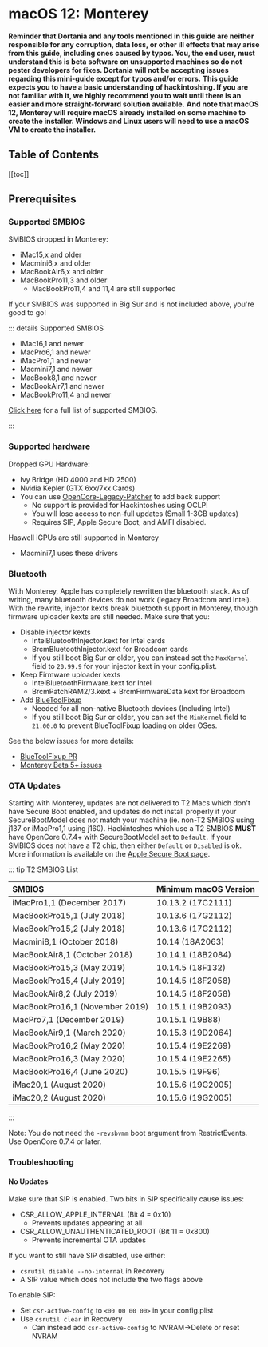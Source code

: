 # macOS 12: Monterey

**Reminder that Dortania and any tools mentioned in this guide are neither responsible for any corruption, data loss, or other ill effects that may arise from this guide, including ones caused by typos. You, the end user, must understand this is beta software on unsupported machines so do not pester developers for fixes. Dortania will not be accepting issues regarding this mini-guide except for typos and/or errors.**
**This guide expects you to have a basic understanding of hackintoshing. If you are not familiar with it, we highly recommend you to wait until there is an easier and more straight-forward solution available.**
**And note that macOS 12, Monterey will require macOS already installed on some machine to create the installer. Windows and Linux users will need to use a macOS VM to create the installer.**

## Table of Contents

[[toc]]

## Prerequisites

### Supported SMBIOS

SMBIOS dropped in Monterey:

* iMac15,x and older
* Macmini6,x and older
* MacBookAir6,x and older
* MacBookPro11,3 and older
  * MacBookPro11,4 and 11,4 are still supported

If your SMBIOS was supported in Big Sur and is not included above, you're good to go!

::: details Supported SMBIOS

* iMac16,1 and newer
* MacPro6,1 and newer
* iMacPro1,1 and newer
* Macmini7,1 and newer
* MacBook8,1 and newer
* MacBookAir7,1 and newer
* MacBookPro11,4 and newer

[Click here](../smbios-support.md) for a full list of supported SMBIOS.

:::

### Supported hardware

Dropped GPU Hardware:

* Ivy Bridge (HD 4000 and HD 2500)
* Nvidia Kepler (GTX 6xx/7xx Cards)
* You can use [OpenCore-Legacy-Patcher](https://github.com/dortania/OpenCore-Legacy-Patcher/) to add back support
  * No support is provided for Hackintoshes using OCLP!
  * You will lose access to non-full updates (Small 1-3GB updates)
  * Requires SIP, Apple Secure Boot, and AMFI disabled.

Haswell iGPUs are still supported in Monterey

* Macmini7,1 uses these drivers

### Bluetooth

With Monterey, Apple has completely rewritten the bluetooth stack. As of writing, many bluetooth devices do not work (legacy Broadcom and Intel). With the rewrite, injector kexts break bluetooth support in Monterey, though firmware uploader kexts are still needed. Make sure that you:

* Disable injector kexts
  * IntelBluetoothInjector.kext for Intel cards
  * BrcmBluetoothInjector.kext for Broadcom cards
  * If you still boot Big Sur or older, you can instead set the `MaxKernel` field to `20.99.9` for your injector kext in your config.plist.
* Keep Firmware uploader kexts
  * IntelBluetoothFirmware.kext for Intel
  * BrcmPatchRAM2/3.kext + BrcmFirmwareData.kext for Broadcom
* Add [BlueToolFixup](https://github.com/acidanthera/BrcmPatchRAM/releases)
  * Needed for all non-native Bluetooth devices (Including Intel)
  * If you still boot Big Sur or older, you can set the `MinKernel` field to `21.00.0` to prevent BlueToolFixup loading on older OSes.

See the below issues for more details:

* [BlueToolFixup PR](https://github.com/acidanthera/BrcmPatchRAM/pull/12)
* [Monterey Beta 5+ issues](https://github.com/acidanthera/bugtracker/issues/1821)

### OTA Updates

Starting with Monterey, updates are not delivered to T2 Macs which don't have Secure Boot enabled, and updates do not install properly if your SecureBootModel does not match your machine (ie. non-T2 SMBIOS using j137 or iMacPro1,1 using j160). Hackintoshes which use a T2 SMBIOS **MUST** have OpenCore 0.7.4+ with SecureBootModel set to `Default`. If your SMBIOS does not have a T2 chip, then either `Default` or `Disabled` is ok. More information is available on the [Apple Secure Boot page](https://dortania.github.io/OpenCore-Post-Install/universal/security/applesecureboot.html).

::: tip T2 SMBIOS List

| SMBIOS                                              | Minimum macOS Version |
| :---                                                | :---                  |
| iMacPro1,1 (December 2017)                          | 10.13.2 (17C2111)     |
| MacBookPro15,1 (July 2018)                          | 10.13.6 (17G2112)     |
| MacBookPro15,2 (July 2018)                          | 10.13.6 (17G2112)     |
| Macmini8,1 (October 2018)                           | 10.14 (18A2063)       |
| MacBookAir8,1 (October 2018)                        | 10.14.1 (18B2084)     |
| MacBookPro15,3 (May 2019)                           | 10.14.5 (18F132)      |
| MacBookPro15,4 (July 2019)                          | 10.14.5 (18F2058)     |
| MacBookAir8,2 (July 2019)                           | 10.14.5 (18F2058)     |
| MacBookPro16,1 (November 2019)                      | 10.15.1 (19B2093)     |
| MacPro7,1 (December 2019)                           | 10.15.1 (19B88)       |
| MacBookAir9,1 (March 2020)                          | 10.15.3 (19D2064)     |
| MacBookPro16,2 (May 2020)                           | 10.15.4 (19E2269)     |
| MacBookPro16,3 (May 2020)                           | 10.15.4 (19E2265)     |
| MacBookPro16,4 (June 2020)                          | 10.15.5 (19F96)       |
| iMac20,1 (August 2020)                              | 10.15.6 (19G2005)     |
| iMac20,2 (August 2020)                              | 10.15.6 (19G2005)     |

:::

Note: You do not need the `-revsbvmm` boot argument from RestrictEvents. Use OpenCore 0.7.4 or later.

### Troubleshooting

#### No Updates

Make sure that SIP is enabled. Two bits in SIP specifically cause issues:

* CSR_ALLOW_APPLE_INTERNAL (Bit 4 = 0x10)
  * Prevents updates appearing at all
* CSR_ALLOW_UNAUTHENTICATED_ROOT (Bit 11 = 0x800)
  * Prevents incremental OTA updates

If you want to still have SIP disabled, use either:

* `csrutil disable --no-internal` in Recovery
* A SIP value which does not include the two flags above

To enable SIP:

* Set `csr-active-config` to `<00 00 00 00>` in your config.plist
* Use `csrutil clear` in Recovery
  * Can instead add `csr-active-config` to NVRAM->Delete or reset NVRAM
